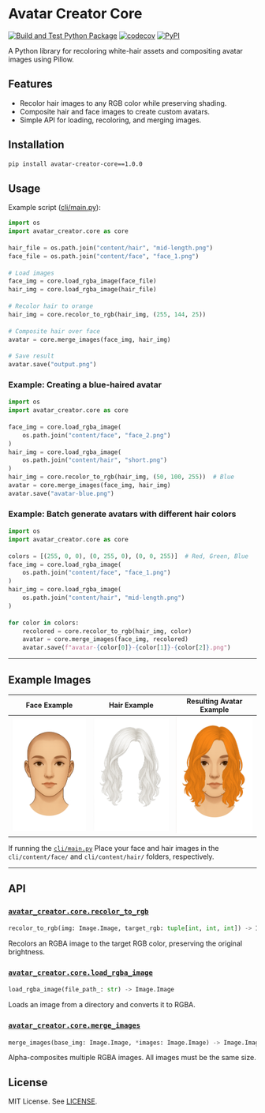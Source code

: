 # Avatar Creator Core

[![Build and Test Python Package](https://github.com/Darker21/avatar-creator-core/actions/workflows/build-and-test.yml/badge.svg?branch=develop)](https://github.com/Darker21/avatar-creator-core/actions/workflows/build-and-test.yml)
[![codecov](https://codecov.io/gh/Darker21/avatar-creator-core/graph/badge.svg?token=HT31UAR4AY)](https://codecov.io/gh/Darker21/avatar-creator-core)
[![PyPI](https://img.shields.io/pypi/v/avatar-creator-core?label=pypi%20package)](https://pypi.org/project/avatar-creator-core/)

A Python library for recoloring white-hair assets and compositing avatar images using Pillow.

## Features

- Recolor hair images to any RGB color while preserving shading.
- Composite hair and face images to create custom avatars.
- Simple API for loading, recoloring, and merging images.

## Installation

```sh
pip install avatar-creator-core==1.0.0
```

## Usage

Example script ([cli/main.py](cli/main.py)):

```python
import os
import avatar_creator.core as core

hair_file = os.path.join("content/hair", "mid-length.png")
face_file = os.path.join("content/face", "face_1.png")

# Load images
face_img = core.load_rgba_image(face_file)
hair_img = core.load_rgba_image(hair_file)

# Recolor hair to orange
hair_img = core.recolor_to_rgb(hair_img, (255, 144, 25))

# Composite hair over face
avatar = core.merge_images(face_img, hair_img)

# Save result
avatar.save("output.png")
```

### Example: Creating a blue-haired avatar

```python
import os
import avatar_creator.core as core

face_img = core.load_rgba_image(
    os.path.join("content/face", "face_2.png")
)
hair_img = core.load_rgba_image(
    os.path.join("content/hair", "short.png")
)
hair_img = core.recolor_to_rgb(hair_img, (50, 100, 255))  # Blue
avatar = core.merge_images(face_img, hair_img)
avatar.save("avatar-blue.png")
```

### Example: Batch generate avatars with different hair colors

```python
import os
import avatar_creator.core as core

colors = [(255, 0, 0), (0, 255, 0), (0, 0, 255)]  # Red, Green, Blue
face_img = core.load_rgba_image(
    os.path.join("content/face", "face_1.png")
)
hair_img = core.load_rgba_image(
    os.path.join("content/hair", "mid-length.png")
)

for color in colors:
    recolored = core.recolor_to_rgb(hair_img, color)
    avatar = core.merge_images(face_img, recolored)
    avatar.save(f"avatar-{color[0]}-{color[1]}-{color[2]}.png")
```

---

## Example Images

| Face Example                | Hair Example                | Resulting Avatar Example         |
|----------------------------|-----------------------------|----------------------------------|
| ![face_1.png](docs/example/face.png) | ![mid-length.png](docs/example/hair.png) | ![output.png](docs/example/output.png)        |

If running the [`cli/main.py`]("/cli/main.py") Place your face and hair images in the `cli/content/face/` and `cli/content/hair/` folders, respectively.

---

## API

### [`avatar_creator.core.recolor_to_rgb`](src/avatar_creator/core.py)

```python
recolor_to_rgb(img: Image.Image, target_rgb: tuple[int, int, int]) -> Image.Image
```
Recolors an RGBA image to the target RGB color, preserving the original brightness.

### [`avatar_creator.core.load_rgba_image`](src/avatar_creator/core.py)

```python
load_rgba_image(file_path_: str) -> Image.Image
```
Loads an image from a directory and converts it to RGBA.

### [`avatar_creator.core.merge_images`](src/avatar_creator/core.py)

```python
merge_images(base_img: Image.Image, *images: Image.Image) -> Image.Image
```
Alpha-composites multiple RGBA images. All images must be the same size.

## License

MIT License. See [LICENSE](LICENSE).